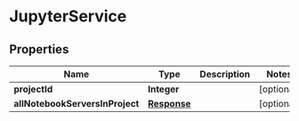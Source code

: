# JupyterService

## Properties
Name | Type | Description | Notes
------------ | ------------- | ------------- | -------------
**projectId** | **Integer** |  |  [optional]
**allNotebookServersInProject** | [**Response**](Response.md) |  |  [optional]
